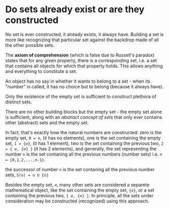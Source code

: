 # Do sets already exist or are they constructed

No set is ever constructed, it already exists, it always have. Building a set is more like recognizing that particular set against the backdrop made of all the other possible sets.

The **axiom of comprehension** (which is false due to Russell's paradox) states that for any given property, there is a corresponding set, i.e. a set that contains all objects for which that property holds. This allows anything and everything to constitute a set.

An object has no say in whether it wants to belong to a set - when its "number" is called, it has no choice but to belong (because it always have).




Only the existence of the empty set is sufficient to construct plethora of distinct sets.

There are no other building blocks but the empty set - the empty set alone is sufficient, along with an *abstract concept of sets* that only ever contains other (abstract) sets and the empty set.

In fact, that's exactly how the natural numbers are constructed: zero is the empty set, `0 = ∅`, (it has no elements), one is the set containing the empty set, `1 = {∅}`, (it has 1 element), two is the set containing the previous two, `2 = { ∅, {∅} }` (it has 2 elements), and generally, the set representing the number `n` is the set contaning all the previous numbers (number sets) i.e. `n = {0,1,2,...,n-1}`.

the successor of number `n` is the set contaning all the previous number sets, `S(n) = n U {n}`

Besides the empty set, `∅`, many other sets are considered a separete mathematical object, like the set containing the empty set, `{∅}`, or a set containing the previous two, `{ ∅, {∅} }`. In principle, all the sets under consideration may be constructed (recognized) using this approach.
